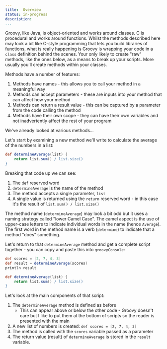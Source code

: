 ```yaml
---
title:	Overview  
status:	in-progress
description:	 
...
```


Groovy, like Java, is object-oriented and works around classes. C is procedural and works around functions. Whilst the methods described here may look a bit like C-style programming that lets you build libraries of functions, what is really happening is Groovy is wrapping your code in a `class` definition behind the scenes. Your only likely to create "raw" methods, like the ones below, as a means to break up your scripts. More usually you'll create methods within your classes.

Methods have a number of features:

1. Methods have names - this allows you to call your method in a meaningful way
2. Methods can accept parameters - these are inputs into your method that can affect how your method 
3. Methods can return a result value - this can be captured by a parameter from the code calling the method
4. Methods have their own scope - they can have their own variables and not inadvertently affect the rest of your program

We've already looked at various methods...

Let's start by examining a new method we'll write to calculate the average of the numbers in a list:

```groovy
def determineAverage(list) {
    return list.sum() / list.size()
}
```

Breaking that code up we can see:

1. The `def` reserved word
1. `determineAverage` is the name of the method
1. The method accepts a single parameter, `list`
1. A single value is returned using the `return` reserved word - in this case it's the result of `list.sum() / list.size()`

The method name (`determineAverage`) may look a bit odd but it uses a naming strategy called "lower Camel Case". The camel aspect is the use of upper-case letters to indicate individual words in the name (hence `Average`). The first word in the method name is a verb (`determine`) to indicate that a method "does" something.

<!-- TODO: Link to naming strategies -->

Let's return to that `determineAverage` method and get a complete script together - you can copy and paste this into `groovyConsole`:

```groovy
def scores = [2, 7, 4, 3]
def result = determineAverage(scores)
println result

def determineAverage(list) {
    return list.sum() / list.size()
}
```

Let's look at the main components of that script:

1. The `determineAverage` method is defined as before
    * This can appear above or below the other code - Groovy doesn't care but I like to put them at the bottom of scripts so the reader is presented with the main 
1. A new list of numbers is created: `def scores = [2, 7, 4, 3]`
1. The method is called with the `scores` variable passed as a parameter
1. The return value (result) of `determineAverage` is stored in the `result` variable.





